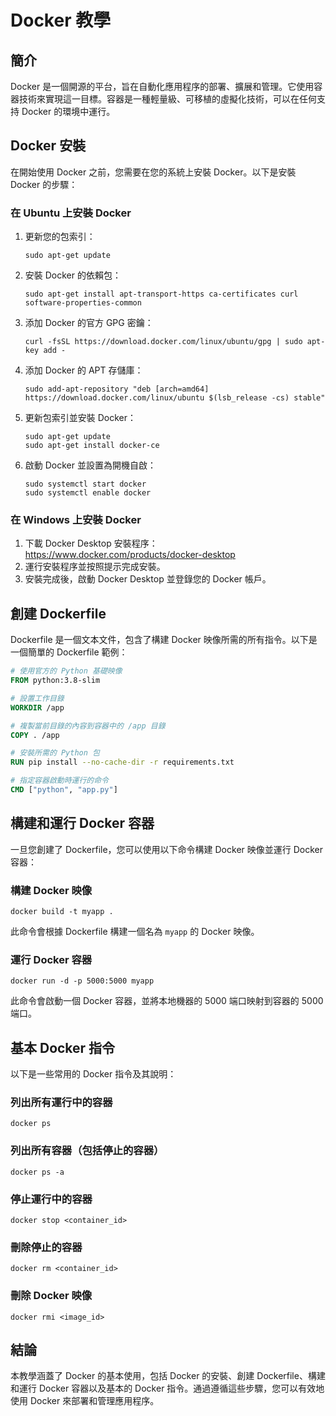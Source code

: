 # Docker 教學

## 簡介
Docker 是一個開源的平台，旨在自動化應用程序的部署、擴展和管理。它使用容器技術來實現這一目標。容器是一種輕量級、可移植的虛擬化技術，可以在任何支持 Docker 的環境中運行。

## Docker 安裝
在開始使用 Docker 之前，您需要在您的系統上安裝 Docker。以下是安裝 Docker 的步驟：

### 在 Ubuntu 上安裝 Docker
1. 更新您的包索引：
   ```shell
   sudo apt-get update
   ```
2. 安裝 Docker 的依賴包：
   ```shell
   sudo apt-get install apt-transport-https ca-certificates curl software-properties-common
   ```
3. 添加 Docker 的官方 GPG 密鑰：
   ```shell
   curl -fsSL https://download.docker.com/linux/ubuntu/gpg | sudo apt-key add -
   ```
4. 添加 Docker 的 APT 存儲庫：
   ```shell
   sudo add-apt-repository "deb [arch=amd64] https://download.docker.com/linux/ubuntu $(lsb_release -cs) stable"
   ```
5. 更新包索引並安裝 Docker：
   ```shell
   sudo apt-get update
   sudo apt-get install docker-ce
   ```
6. 啟動 Docker 並設置為開機自啟：
   ```shell
   sudo systemctl start docker
   sudo systemctl enable docker
   ```

### 在 Windows 上安裝 Docker
1. 下載 Docker Desktop 安裝程序：https://www.docker.com/products/docker-desktop
2. 運行安裝程序並按照提示完成安裝。
3. 安裝完成後，啟動 Docker Desktop 並登錄您的 Docker 帳戶。

## 創建 Dockerfile
Dockerfile 是一個文本文件，包含了構建 Docker 映像所需的所有指令。以下是一個簡單的 Dockerfile 範例：

```Dockerfile
# 使用官方的 Python 基礎映像
FROM python:3.8-slim

# 設置工作目錄
WORKDIR /app

# 複製當前目錄的內容到容器中的 /app 目錄
COPY . /app

# 安裝所需的 Python 包
RUN pip install --no-cache-dir -r requirements.txt

# 指定容器啟動時運行的命令
CMD ["python", "app.py"]
```

## 構建和運行 Docker 容器
一旦您創建了 Dockerfile，您可以使用以下命令構建 Docker 映像並運行 Docker 容器：

### 構建 Docker 映像
```shell
docker build -t myapp .
```
此命令會根據 Dockerfile 構建一個名為 `myapp` 的 Docker 映像。

### 運行 Docker 容器
```shell
docker run -d -p 5000:5000 myapp
```
此命令會啟動一個 Docker 容器，並將本地機器的 5000 端口映射到容器的 5000 端口。

## 基本 Docker 指令
以下是一些常用的 Docker 指令及其說明：

### 列出所有運行中的容器
```shell
docker ps
```

### 列出所有容器（包括停止的容器）
```shell
docker ps -a
```

### 停止運行中的容器
```shell
docker stop <container_id>
```

### 刪除停止的容器
```shell
docker rm <container_id>
```

### 刪除 Docker 映像
```shell
docker rmi <image_id>
```

## 結論
本教學涵蓋了 Docker 的基本使用，包括 Docker 的安裝、創建 Dockerfile、構建和運行 Docker 容器以及基本的 Docker 指令。通過遵循這些步驟，您可以有效地使用 Docker 來部署和管理應用程序。
